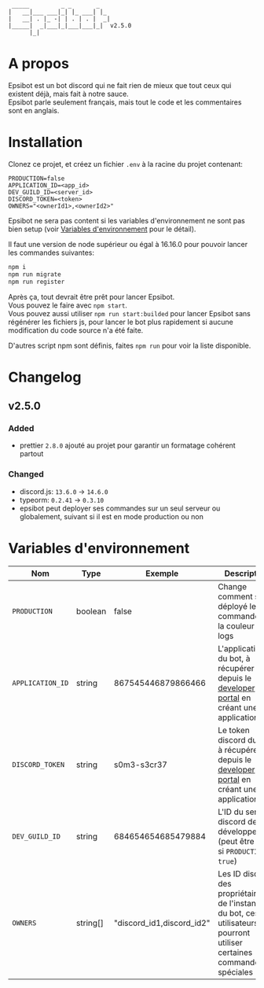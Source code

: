 ```
 _____         _ _       _
|   __|___ ___|_| |_ ___| |_
|   __| . |_ -| | . | . |  _|
|_____|  _|___|_|___|___|_|  v2.5.0
      |_|
```

# A propos

Epsibot est un bot discord qui ne fait rien de mieux que tout ceux qui existent déjà, mais fait à notre sauce.<br>
Epsibot parle seulement français, mais tout le code et les commentaires sont en anglais.

# Installation

Clonez ce projet, et créez un fichier `.env` à la racine du projet contenant:

```env
PRODUCTION=false
APPLICATION_ID=<app_id>
DEV_GUILD_ID=<server_id>
DISCORD_TOKEN=<token>
OWNERS="<ownerId1>,<ownerId2>"
```

Epsibot ne sera pas content si les variables d'environnement ne sont pas bien setup (voir [Variables d'environnement](#variables-denvironnement) pour le détail).

Il faut une version de node supérieur ou égal à 16.16.0 pour pouvoir lancer les commandes suivantes:

```sh
npm i
npm run migrate
npm run register
```

Après ça, tout devrait être prêt pour lancer Epsibot.<br>
Vous pouvez le faire avec `npm start`.<br>
Vous pouvez aussi utiliser `npm run start:builded` pour lancer Epsibot sans régénérer les fichiers js, pour lancer le bot plus rapidement si aucune modification du code source n'a été faite.

D'autres script npm sont définis, faites `npm run` pour voir la liste disponible.

# Changelog

## v2.5.0

### Added

-   prettier `2.8.0` ajouté au projet pour garantir un formatage cohérent partout

### Changed

-   discord.js: `13.6.0` -> `14.6.0`
-   typeorm: `0.2.41` -> `0.3.10`
-   epsibot peut deployer ses commandes sur un seul serveur ou globalement, suivant si il est en mode production ou non

# Variables d'environnement

| Nom              | Type     | Exemple                   | Description                                                                                                                              |
| ---------------- | -------- | ------------------------- | ---------------------------------------------------------------------------------------------------------------------------------------- |
| `PRODUCTION`     | boolean  | false                     | Change comment sont déployé les commandes et la couleur des logs                                                                         |
| `APPLICATION_ID` | string   | 867545446879866466        | L'application ID du bot, à récupérer depuis le [developer portal](https://discord.com/developers/applications) en créant une application |
| `DISCORD_TOKEN`  | string   | s0m3-s3cr37               | Le token discord du bot, à récupérer depuis le [developer portal](https://discord.com/developers/applications) en créant une application |
| `DEV_GUILD_ID`   | string   | 684654654685479884        | L'ID du serveur discord de développement (peut être vide si `PRODUCTION = true`)                                                         |
| `OWNERS`         | string[] | "discord_id1,discord_id2" | Les ID discord des propriétaires de l'instance du bot, ces utilisateurs pourront utiliser certaines commandes spéciales                  |
